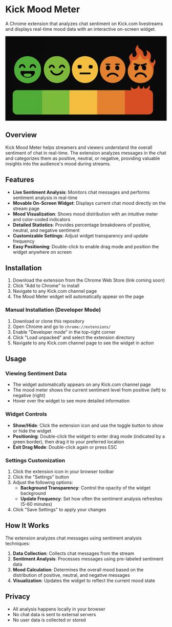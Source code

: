 # Kick Mood Meter

A Chrome extension that analyzes chat sentiment on Kick.com livestreams and displays real-time mood data with an interactive on-screen widget.

![Kick Mood Meter Logo](images/Mood_Meter.png)

## Overview

Kick Mood Meter helps streamers and viewers understand the overall sentiment of chat in real-time. The extension analyzes messages in the chat and categorizes them as positive, neutral, or negative, providing valuable insights into the audience's mood during streams.

## Features

- **Live Sentiment Analysis**: Monitors chat messages and performs sentiment analysis in real-time
- **Movable On-Screen Widget**: Displays current chat mood directly on the stream page
- **Mood Visualization**: Shows mood distribution with an intuitive meter and color-coded indicators
- **Detailed Statistics**: Provides percentage breakdowns of positive, neutral, and negative sentiment
- **Customizable Settings**: Adjust widget transparency and update frequency
- **Easy Positioning**: Double-click to enable drag mode and position the widget anywhere on screen

## Installation

1. Download the extension from the Chrome Web Store (link coming soon)
2. Click "Add to Chrome" to install
3. Navigate to any Kick.com channel page
4. The Mood Meter widget will automatically appear on the page

### Manual Installation (Developer Mode)

1. Download or clone this repository
2. Open Chrome and go to `chrome://extensions/`
3. Enable "Developer mode" in the top-right corner
4. Click "Load unpacked" and select the extension directory
5. Navigate to any Kick.com channel page to see the widget in action

## Usage

### Viewing Sentiment Data

- The widget automatically appears on any Kick.com channel page
- The mood meter shows the current sentiment level from positive (left) to negative (right)
- Hover over the widget to see more detailed information

### Widget Controls

- **Show/Hide**: Click the extension icon and use the toggle button to show or hide the widget
- **Positioning**: Double-click the widget to enter drag mode (indicated by a green border), then drag it to your preferred location
- **Exit Drag Mode**: Double-click again or press ESC

### Settings Customization

1. Click the extension icon in your browser toolbar
2. Click the "Settings" button
3. Adjust the following options:
   - **Background Transparency**: Control the opacity of the widget background
   - **Update Frequency**: Set how often the sentiment analysis refreshes (5-60 minutes)
4. Click "Save Settings" to apply your changes

## How It Works

The extension analyzes chat messages using sentiment analysis techniques:

1. **Data Collection**: Collects chat messages from the stream
2. **Sentiment Analysis**: Processes messages using pre-labeled sentiment data
3. **Mood Calculation**: Determines the overall mood based on the distribution of positive, neutral, and negative messages
4. **Visualization**: Updates the widget to reflect the current mood state

## Privacy

- All analysis happens locally in your browser
- No chat data is sent to external servers
- No user data is collected or stored
